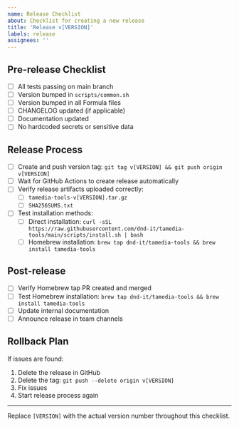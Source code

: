 ```yaml
---
name: Release Checklist
about: Checklist for creating a new release
title: 'Release v[VERSION]'
labels: release
assignees: ''
---
```


## Pre-release Checklist

- [ ] All tests passing on main branch
- [ ] Version bumped in `scripts/common.sh`
- [ ] Version bumped in all Formula files
- [ ] CHANGELOG updated (if applicable)
- [ ] Documentation updated
- [ ] No hardcoded secrets or sensitive data

## Release Process

- [ ] Create and push version tag: `git tag v[VERSION] && git push origin v[VERSION]`
- [ ] Wait for GitHub Actions to create release automatically
- [ ] Verify release artifacts uploaded correctly:
  - [ ] `tamedia-tools-v[VERSION].tar.gz`
  - [ ] `SHA256SUMS.txt`
- [ ] Test installation methods:
  - [ ] Direct installation: `curl -sSL https://raw.githubusercontent.com/dnd-it/tamedia-tools/main/scripts/install.sh | bash`
  - [ ] Homebrew installation: `brew tap dnd-it/tamedia-tools && brew install tamedia-tools`

## Post-release

- [ ] Verify Homebrew tap PR created and merged
- [ ] Test Homebrew installation: `brew tap dnd-it/tamedia-tools && brew install tamedia-tools`
- [ ] Update internal documentation
- [ ] Announce release in team channels

## Rollback Plan

If issues are found:
1. Delete the release in GitHub
2. Delete the tag: `git push --delete origin v[VERSION]`
3. Fix issues
4. Start release process again

---
Replace `[VERSION]` with the actual version number throughout this checklist.